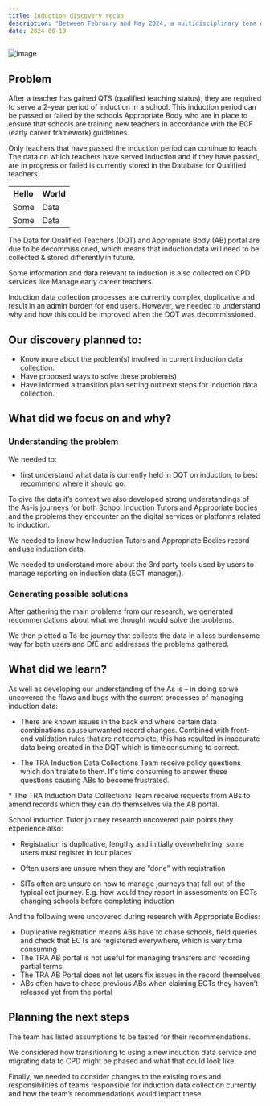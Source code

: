 ```yaml
---
title: Induction discovery recap
description: "Between February and May 2024, a multidisciplinary team did a discovery to explore the problems and possible solutions for users in the induction collection journey. "
date: 2024-06-19
---
```




![image](/cross-programme/induction-discovery-recap/cpd-map.png)


## Problem 

After a teacher has gained QTS (qualified teaching status), they are required to serve a 2-year period of induction in a school. This induction period can be passed or failed by the schools Appropriate Body who are in place to ensure that schools are training new teachers in accordance with the ECF (early career framework) guidelines.  

Only teachers that have passed the induction period can continue to teach. The data on which teachers have served induction and if they have passed, are in progress or failed is currently stored in the Database for Qualified teachers.

| Hello | World |
| ----- | ----- |
| Some  | Data  |
| Some  | Data  |

The Data for Qualified Teachers (DQT) and Appropriate Body (AB) portal are due to be decommissioned, which means that induction data will need to be collected & stored differently in future. 

Some information and data relevant to induction is also collected on CPD services like Manage early career teachers. 

Induction data collection processes are currently complex, duplicative and result in an admin burden for end users. However, we needed to understand why and how this could be improved when the DQT was decommissioned. 

## Our discovery planned to: 

* Know more about the problem(s)​ involved in current induction data collection.  
* Have proposed ways to solve these problem(s)​ 
* Have informed a transition plan setting out next steps​ for induction data collection.

## What did we focus on and why? 

### Understanding the problem 

We needed to: 

- first understand what data is currently held in DQT on induction, to best recommend where it should go.

To give the data it’s context we also developed strong understandings of the As-is journeys for both School Induction Tutors and Appropriate bodies and the problems they encounter on the digital services or platforms related to induction. 

We needed to know how Induction Tutors and Appropriate Bodies record and use induction data.  

We needed to understand more about the 3rd party tools used by users to manage reporting on induction data (ECT manager/).  

### Generating possible solutions  

After gathering the main problems from our research, we generated recommendations about what we thought would solve the problems.  

We then plotted a To-be journey that collects the data in a less burdensome way for both users and DfE and addresses the problems gathered. 

## What did we learn? 

As well as developing our understanding of the As is – in doing so we uncovered the flaws and bugs with the current processes of managing induction data: 

* There are known issues in the back end where certain data combinations cause unwanted record changes. Combined with front-end validation rules that are not complete, this has resulted in inaccurate data being created in the DQT which is time consuming to correct. 

* The TRA Induction Data Collections Team receive policy questions which don't relate to them. It's time consuming to answer these questions causing ABs to become frustrated. ​ 

​* The TRA Induction Data Collections Team receive requests from ABs to amend records which they can do themselves via the AB portal. 

School induction Tutor journey research uncovered pain points they experience also: 

* Registration is duplicative, lengthy and initially overwhelming; some users must register in four places​ 

* Often users are unsure when they are “done” with registration​ 

* SITs often are unsure on how to manage journeys that fall out of the typical ect journey. E.g. how would they report in assessments on ECTs changing schools before completing induction 

And the following were uncovered during research with Appropriate Bodies: 

* Duplicative registration means ABs have to chase schools, field queries and check that ECTs are registered everywhere, which is very time consuming​ 
* The TRA AB portal is not useful for managing transfers and recording partial terms​ 
* The TRA AB Portal does not let users fix issues in the record themselves​​ 
* ABs often have to chase previous ABs when claiming ECTs they haven’t released yet from the portal 

## Planning the next steps  

The team has listed assumptions to be tested for their recommendations. 

We considered how transitioning to using a new induction data service and migrating data to CPD might be phased and what that could look like. 

Finally, we needed to consider changes to the existing roles and responsibilities of teams responsible for induction data collection currently and how the team’s recommendations would impact these. 